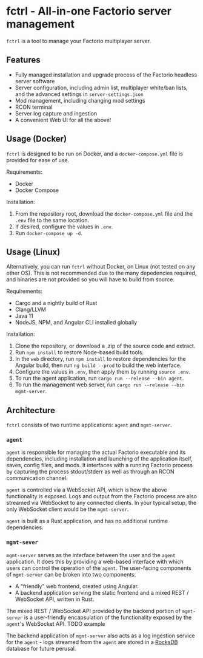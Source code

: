 # fctrl - All-in-one Factorio server management

`fctrl` is a tool to manage your Factorio multiplayer server.

## Features

- Fully managed installation and upgrade process of the Factorio headless server software
- Server configuration, including admin list, multiplayer white/ban lists, and the advanced settings in `server-settings.json`
- Mod management, including changing mod settings
- RCON terminal
- Server log capture and ingestion
- A convenient Web UI for all the above!

## Usage (Docker)

`fctrl` is designed to be run on Docker, and a `docker-compose.yml` file is provided for ease of use.

Requirements:

- Docker
- Docker Compose

Installation:

1. From the repository root, download the `docker-compose.yml` file and the `.env` file to the same location.
2. If desired, configure the values in `.env`.
3. Run `docker-compose up -d`.

## Usage (Linux)

Alternatively, you can run `fctrl` without Docker, on Linux (not tested on any other OS). This is not recommended due to the many depedencies required, and binaries are not provided so you will have to build from source.

Requirements:

- Cargo and a nightly build of Rust
- Clang/LLVM
- Java 11
- NodeJS, NPM, and Angular CLI installed globally

Installation:

1. Clone the repository, or download a .zip of the source code and extract.
2. Run `npm install` to restore Node-based build tools.
3. In the `web` directory, run `npm install` to restore dependencies for the Angular build, then run `ng build --prod` to build the web interface.
4. Configure the values in `.env`, then apply them by running `source .env`.
5. To run the agent application, run `cargo run --release --bin agent`.
6. To run the management web server, run `cargo run --release --bin mgmt-server`.

## Architecture

`fctrl` consists of two runtime applications: `agent` and `mgmt-server`.

### `agent`

`agent` is responsible for managing the actual Factorio executable and its dependencies, including installation and launching of the application itself, saves, config files, and mods. It interfaces with a running Factorio process by capturing the process stdout/stderr as well as through an RCON communication channel.

`agent` is controlled via a WebSocket API, which is how the above functionality is exposed. Logs and output from the Factorio process are also streamed via WebSocket to any connected clients. In your typical setup, the only WebSocket client would be the `mgmt-server`.

`agent` is built as a Rust application, and has no additional runtime dependencies.

### `mgmt-sever`

`mgmt-server` serves as the interface between the user and the `agent` application. It does this by providing a web-based interface with which users can control the operation of the `agent`. The user-facing components of `mgmt-server` can be broken into two components:

- A "friendly" web frontend, created using Angular.
- A backend application serving the static frontend and a mixed REST / WebSocket API, written in Rust.

The mixed REST / WebSocket API provided by the backend portion of `mgmt-server` is a user-friendly encapsulation of the functionality exposed by the `agent`'s WebSocket API. TODO example

The backend application of `mgmt-server` also acts as a log ingestion service for the `agent` - logs streamed from the `agent` are stored in a [RocksDB](https://rocksdb.org/) database for future perusal.
